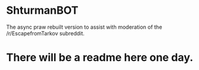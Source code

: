 # ShturmanBOT
The async praw rebuilt version to assist with moderation of the /r/EscapefromTarkov subreddit.

# There will be a readme here one day.
